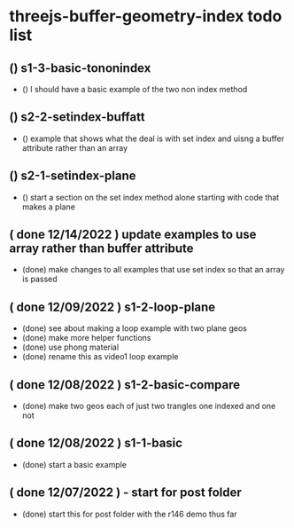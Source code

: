 # threejs-buffer-geometry-index todo list

## () s1-3-basic-tononindex
* () I should have a basic example of the two non index method

## () s2-2-setindex-buffatt
* () example that shows what the deal is with set index and uisng a buffer attribute rather than an array

## () s2-1-setindex-plane
* () start a section on the set index method alone starting with code that makes a plane

## ( done 12/14/2022 ) update examples to use array rather than buffer attribute
* (done) make changes to all examples that use set index so that an array is passed

## ( done 12/09/2022 ) s1-2-loop-plane
* (done) see about making a loop example with two plane geos
* (done) make more helper functions
* (done) use phong material
* (done) rename this as video1 loop example

## ( done 12/08/2022 ) s1-2-basic-compare
* (done) make two geos each of just two trangles one indexed and one not

## ( done 12/08/2022 ) s1-1-basic
* (done) start a basic example

## ( done 12/07/2022 ) - start for post folder
* (done) start this for post folder with the r146 demo thus far
